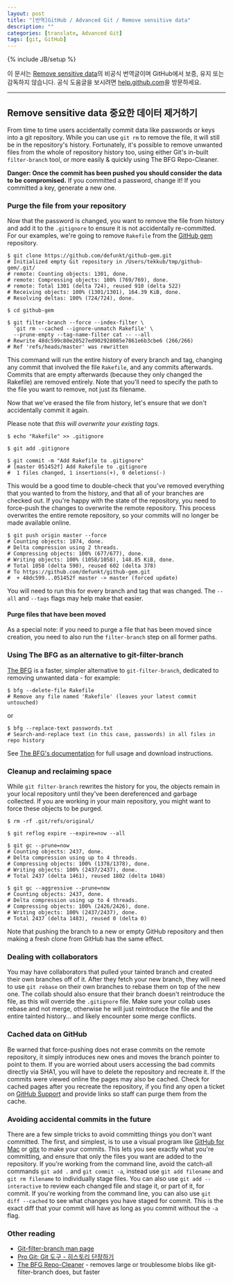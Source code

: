 ```yaml
---
layout: post
title: "[번역]GitHub / Advanced Git / Remove sensitive data"
description: ""
categories: [translate, Advanced Git]
tags: [git, GitHub]
---
```

{% include JB/setup %}

이 문서는 [Remove sensitive data](https://help.github.com/articles/remove-sensitive-data)의 비공식 번역글이며 GitHub에서 보증, 유지 또는 감독하지 않습니다. 공식 도움글을 보시려면 [help.github.com](https://help.github.com)을 방문하세요.

---

## Remove sensitive data 중요한 데이터 제거하기

From time to time users accidentally commit data like passwords or keys into a git repository. While you can use `git rm` to remove the file, it will still be in the repository's history. Fortunately, it's possible to remove unwanted files from the whole of repository history too, using either Git's in-built `filter-branch` tool, or more easily & quickly using The BFG Repo-Cleaner.

<div class="alert-danger"><strong>Danger: Once the commit has been pushed you should consider the data to be compromised.</strong> If you committed a password, change it! If you committed a key, generate a new one.</div>

### Purge the file from your repository

Now that the password is changed, you want to remove the file from history and add it to the `.gitignore` to ensure it is not accidentally re-committed. For our examples, we're going to remove `Rakefile` from the [GitHub gem](https://github.com/defunkt/github-gem) repository.

	$ git clone https://github.com/defunkt/github-gem.git
	# Initialized empty Git repository in /Users/tekkub/tmp/github-gem/.git/
	# remote: Counting objects: 1301, done.
	# remote: Compressing objects: 100% (769/769), done.
	# remote: Total 1301 (delta 724), reused 910 (delta 522)
	# Receiving objects: 100% (1301/1301), 164.39 KiB, done.
	# Resolving deltas: 100% (724/724), done.

	$ cd github-gem

	$ git filter-branch --force --index-filter \
	  'git rm --cached --ignore-unmatch Rakefile' \
	  --prune-empty --tag-name-filter cat -- --all
	# Rewrite 48dc599c80e20527ed902928085e7861e6b3cbe6 (266/266)
	# Ref 'refs/heads/master' was rewritten

This command will run the entire history of every branch and tag, changing any commit that involved the file `Rakefile`, and any commits afterwards. Commits that are empty afterwards (because they only changed the Rakefile) are removed entirely. Note that you'll need to specify the path to the file you want to remove, not just its filename.

Now that we've erased the file from history, let's ensure that we don't accidentally commit it again.

Please note that *this will overwrite your existing tags.*

	$ echo "Rakefile" >> .gitignore

	$ git add .gitignore

	$ git commit -m "Add Rakefile to .gitignore"
	# [master 051452f] Add Rakefile to .gitignore
	#  1 files changed, 1 insertions(+), 0 deletions(-)

This would be a good time to double-check that you've removed everything that you wanted to from the history, and that all of your branches are checked out. If you're happy with the state of the repository, you need to force-push the changes to overwrite the remote repository. This process overwrites the entire remote repository, so your commits will no longer be made available online.

	$ git push origin master --force
	# Counting objects: 1074, done.
	# Delta compression using 2 threads.
	# Compressing objects: 100% (677/677), done.
	# Writing objects: 100% (1058/1058), 148.85 KiB, done.
	# Total 1058 (delta 590), reused 602 (delta 378)
	# To https://github.com/defunkt/github-gem.git
	#  + 48dc599...051452f master -> master (forced update)	

You will need to run this for every branch and tag that was changed. The `--all` and `--tags` flags may help make that easier.	


#### Purge files that have been moved

As a special note: if you need to purge a file that has been moved since creation, you need to also run the `filter-branch` step on all former paths.

### Using The BFG as an alternative to git-filter-branch

[The BFG](http://rtyley.github.io/bfg-repo-cleaner/) is a faster, simpler alternative to `git-filter-branch`, dedicated to removing unwanted data - for example:

	$ bfg --delete-file Rakefile
	# Remove any file named 'Rakefile' (leaves your latest commit untouched)

or

	$ bfg --replace-text passwords.txt
	# Search-and-replace text (in this case, passwords) in all files in repo history	

See [The BFG's documentation](http://rtyley.github.io/bfg-repo-cleaner/) for full usage and download instructions.

### Cleanup and reclaiming space

While `git filter-branch` rewrites the history for you, the objects remain in your local repository until they've been dereferenced and garbage collected. If you are working in your main repository, you might want to force these objects to be purged.


	$ rm -rf .git/refs/original/

	$ git reflog expire --expire=now --all

	$ git gc --prune=now
	# Counting objects: 2437, done.
	# Delta compression using up to 4 threads.
	# Compressing objects: 100% (1378/1378), done.
	# Writing objects: 100% (2437/2437), done.
	# Total 2437 (delta 1461), reused 1802 (delta 1048)

	$ git gc --aggressive --prune=now
	# Counting objects: 2437, done.
	# Delta compression using up to 4 threads.
	# Compressing objects: 100% (2426/2426), done.
	# Writing objects: 100% (2437/2437), done.
	# Total 2437 (delta 1483), reused 0 (delta 0)

Note that pushing the branch to a new or empty GitHub repository and then making a fresh clone from GitHub has the same effect.


### Dealing with collaborators

You may have collaborators that pulled your tainted branch and created their own branches off of it. After they fetch your new branch, they will need to use `git rebase` on their own branches to rebase them on top of the new one. The collab should also ensure that their branch doesn't reintroduce the file, as this will override the `.gitignore` file. Make sure your collab uses rebase and not merge, otherwise he will just reintroduce the file and the entire tainted history... and likely encounter some merge conflicts.	


### Cached data on GitHub

Be warned that force-pushing does not erase commits on the remote repository, it simply introduces new ones and moves the branch pointer to point to them. If you are worried about users accessing the bad commits directly via SHA1, you will have to delete the repository and recreate it. If the commits were viewed online the pages may also be cached. Check for cached pages after you recreate the repository, if you find any open a ticket on [GitHub Support](https://github.com/contact) and provide links so staff can purge them from the cache.


### Avoiding accidental commits in the future

There are a few simple tricks to avoid committing things you don't want committed. The first, and simplest, is to use a visual program like [GitHub for Mac](https://mac.github.com/) or [gitx](http://rowanj.github.io/gitx/) to make your commits. This lets you see exactly what you're committing, and ensure that only the files you want are added to the repository. If you're working from the command line, avoid the catch-all commands `git add .` and `git commit -a`, instead use `git add filename` and `git rm filename` to individually stage files. You can also use `git add --interactive` to review each changed file and stage it, or part of it, for commit. If you're working from the command line, you can also use `git diff --cached` to see what changes you have staged for commit. This is the exact diff that your commit will have as long as you commit without the `-a`	 flag.


### Other reading

- [Git-filter-branch man page](http://git-scm.com/docs/git-filter-branch)
- [Pro Git: Git 도구 - 히스토리 단장하기](http://git-scm.com/book/ko/Git-%EB%8F%84%EA%B5%AC-%ED%9E%88%EC%8A%A4%ED%86%A0%EB%A6%AC-%EB%8B%A8%EC%9E%A5%ED%95%98%EA%B8%B0)
- [The BFG Repo-Cleaner](http://rtyley.github.io/bfg-repo-cleaner/) - removes large or troublesome blobs like git-filter-branch does, but faster